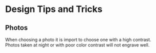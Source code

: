 <h1> Design Tips and Tricks </h1>
<h2>Photos</h2>
When choosing a photo it is import to choose one with a high contrast. Photos taken at night or with poor color contrast will not engrave well.
<div>
<img src=""/><img src=""/>
</div>
